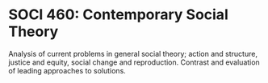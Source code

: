 # SOCI 460: Contemporary Social Theory

Analysis of current problems in general social theory; action and structure, justice and equity, social change and reproduction. Contrast and evaluation of leading approaches to solutions.
